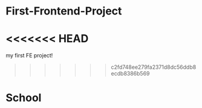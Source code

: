 # First-Frontend-Project
<<<<<<< HEAD
=======

my first FE project!
>>>>>>> c2fd748ee279fa2371d8dc56ddb8ecdb8386b569
# School
